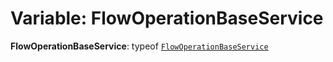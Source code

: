 # Variable: FlowOperationBaseService

**FlowOperationBaseService**: typeof [`FlowOperationBaseService`](/auto-docs/free-layout-editor/variables/FlowOperationBaseService-1.md)
